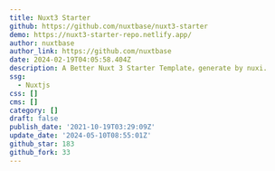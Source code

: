 ```yaml
---
title: Nuxt3 Starter
github: https://github.com/nuxtbase/nuxt3-starter
demo: https://nuxt3-starter-repo.netlify.app/
author: nuxtbase
author_link: https://github.com/nuxtbase
date: 2024-02-19T04:05:58.404Z
description: A Better Nuxt 3 Starter Template，generate by nuxi.
ssg:
  - Nuxtjs
css: []
cms: []
category: []
draft: false
publish_date: '2021-10-19T03:29:09Z'
update_date: '2024-05-10T08:55:01Z'
github_star: 183
github_fork: 33
---
```

